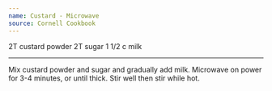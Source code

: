 ```yaml
---
name: Custard - Microwave
source: Cornell Cookbook
---
```


2T custard powder
2T sugar
1 1/2 c milk

---

Mix custard powder and sugar and gradually add milk.  Microwave on power for 3-4 minutes, or until thick.  Stir well then stir while hot.

